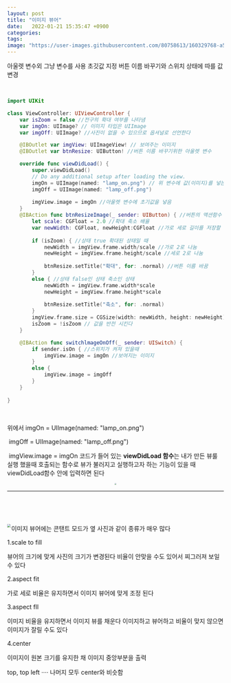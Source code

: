```yaml
---
layout: post
title: "이미지 뷰어"
date:   2022-01-21 15:35:47 +0900
categories:
tags: 
image: "https://user-images.githubusercontent.com/80758613/160329768-a5ec994c-4832-433a-adb4-8d6dedc1599c.png"
---
```


아울렛 변수외 그냥 변수를 사용 초깃값 지정 버튼 이름 바꾸기와 스위치 상태에 따를 값 변경

&nbsp;

```swift
import UIKit

class ViewController: UIViewController {
    var isZoom = false //전구의 확대 여부를 나타냄
    var imgOn: UIImage? // 이미지 타입은 UIImage
    var imgOff: UIImage? //사진이 없을 수 있으므로 옵셔널로 선언한다

    @IBOutlet var imgView: UIImageView! // 보여주는 이미지
    @IBOutlet var btnResize: UIButton! //버튼 이름 바꾸기위한 아울렛 변수

    override func viewDidLoad() {
        super.viewDidLoad()
        // Do any additional setup after loading the view.
        imgOn = UIImage(named: "lamp_on.png") // 위 변수에 값(이미지)를 넣는다 초깃값 지정
        imgOff = UIImage(named: "lamp_off.png")
        
        imgView.image = imgOn //아울렛 변수에 초기값을 넣음
    }
    @IBAction func btnResizeImage(_ sender: UIButton) { //버튼의 액션함수
        let scale: CGFloat = 2.0 //확대 축소 배율
        var newWidth: CGFloat, newHeight:CGFloat //가로 세로 길이를 저장할 변수
        
        if (isZoom) { //상태 true 확대된 상태일 때
            newWidth = imgView.frame.width/scale //가로 2로 나눔
            newHeight = imgView.frame.height/scale //세로 2로 나눔
            
            btnResize.setTitle("확대", for: .normal) //버튼 이름 바꿈
        }
        else { //상태 false인 상태 축소인 상태
            newWidth = imgView.frame.width*scale
            newHeight = imgView.frame.height*scale
            
            btnResize.setTitle("축소", for: .normal)
        }
        imgView.frame.size = CGSize(width: newWidth, height: newHeight)//변경한 값을 이미지에
        isZoom = !isZoom // 값을 반전 시킨다
    }

    @IBAction func switchlmageOnOff(_ sender: UISwitch) {
        if sender.isOn { //스위치가 켜져 있을때 
            imgView.image = imgOn //보여지는 이미지
        }
        else {
            imgView.image = imgOff
        }
    }
    
}
```

&nbsp;

위에서 imgOn = UIImage(named: "lamp_on.png") 

​            imgOff = UIImage(named: "lamp_off.png")

​            imgView.image = imgOn  코드가 들어 있는 **viewDidLoad 함수**는 내가 만든 뷰룰 실행 했을때 호출되는 함수로 뷰가 불러지고 실행하고자 하는 기능이 있을 때 viewDidLoad함수 안에 입력하면 된다

<center>
<img src="https://user-images.githubusercontent.com/80758613/160329768-a5ec994c-4832-433a-adb4-8d6dedc1599c.png" style="zoom:30%;">
</center>

----

&nbsp;

&nbsp;

<center>
<img src="https://user-images.githubusercontent.com/80758613/160329838-1d9549a8-8602-412f-8c75-8e10f039e548.png" style="zoom:50%;" align="left">
</center>

이미지 뷰어에는 콘탠트 모드가 옆 사진과 같이 종류가 매우 많다

1.scale to fill

뷰어의 크기에 맞게 사진의 크기가 변경된다 비율이 안맞을 수도 있어서 찌그러져 보일 수 있다

2.aspect fit

가로 세로 비율은 유지하면서 이미지 뷰어에 맞게 조정 된다

3.aspect fll

이미지 비율을 유지하면서 이미지 뷰를 채운다 이미지하고 뷰어하고 비율이 맞지 않으면 이미지가 잘릴 수도 있다

4.center

이미지이 원본 크기를 유지한 채 이미지 중앙부분을 출력

top, top left ···· 나머지 모두 center와 비슷함